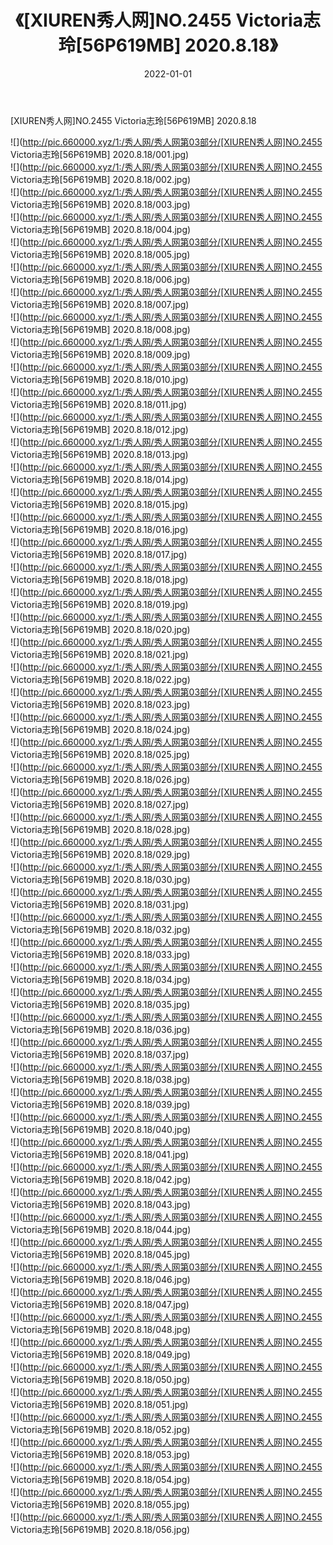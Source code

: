 ﻿---
layout: post
title:  《[XIUREN秀人网]NO.2455 Victoria志玲[56P619MB] 2020.8.18》
date:   2022-01-01
img: http://pic.660000.xyz/1:/秀人网/秀人网第03部分/[XIUREN秀人网]NO.2455 Victoria志玲[56P619MB] 2020.8.18/000.jpg
categories: [美女, 清纯, 唯美]
---

[XIUREN秀人网]NO.2455 Victoria志玲[56P619MB] 2020.8.18

 ![](http://pic.660000.xyz/1:/秀人网/秀人网第03部分/[XIUREN秀人网]NO.2455 Victoria志玲[56P619MB] 2020.8.18/001.jpg) <br>![](http://pic.660000.xyz/1:/秀人网/秀人网第03部分/[XIUREN秀人网]NO.2455 Victoria志玲[56P619MB] 2020.8.18/002.jpg) <br>![](http://pic.660000.xyz/1:/秀人网/秀人网第03部分/[XIUREN秀人网]NO.2455 Victoria志玲[56P619MB] 2020.8.18/003.jpg) <br>![](http://pic.660000.xyz/1:/秀人网/秀人网第03部分/[XIUREN秀人网]NO.2455 Victoria志玲[56P619MB] 2020.8.18/004.jpg) <br>![](http://pic.660000.xyz/1:/秀人网/秀人网第03部分/[XIUREN秀人网]NO.2455 Victoria志玲[56P619MB] 2020.8.18/005.jpg) <br>![](http://pic.660000.xyz/1:/秀人网/秀人网第03部分/[XIUREN秀人网]NO.2455 Victoria志玲[56P619MB] 2020.8.18/006.jpg) <br>![](http://pic.660000.xyz/1:/秀人网/秀人网第03部分/[XIUREN秀人网]NO.2455 Victoria志玲[56P619MB] 2020.8.18/007.jpg) <br>![](http://pic.660000.xyz/1:/秀人网/秀人网第03部分/[XIUREN秀人网]NO.2455 Victoria志玲[56P619MB] 2020.8.18/008.jpg) <br>![](http://pic.660000.xyz/1:/秀人网/秀人网第03部分/[XIUREN秀人网]NO.2455 Victoria志玲[56P619MB] 2020.8.18/009.jpg) <br>![](http://pic.660000.xyz/1:/秀人网/秀人网第03部分/[XIUREN秀人网]NO.2455 Victoria志玲[56P619MB] 2020.8.18/010.jpg) <br>![](http://pic.660000.xyz/1:/秀人网/秀人网第03部分/[XIUREN秀人网]NO.2455 Victoria志玲[56P619MB] 2020.8.18/011.jpg) <br>![](http://pic.660000.xyz/1:/秀人网/秀人网第03部分/[XIUREN秀人网]NO.2455 Victoria志玲[56P619MB] 2020.8.18/012.jpg) <br>![](http://pic.660000.xyz/1:/秀人网/秀人网第03部分/[XIUREN秀人网]NO.2455 Victoria志玲[56P619MB] 2020.8.18/013.jpg) <br>![](http://pic.660000.xyz/1:/秀人网/秀人网第03部分/[XIUREN秀人网]NO.2455 Victoria志玲[56P619MB] 2020.8.18/014.jpg) <br>![](http://pic.660000.xyz/1:/秀人网/秀人网第03部分/[XIUREN秀人网]NO.2455 Victoria志玲[56P619MB] 2020.8.18/015.jpg) <br>![](http://pic.660000.xyz/1:/秀人网/秀人网第03部分/[XIUREN秀人网]NO.2455 Victoria志玲[56P619MB] 2020.8.18/016.jpg) <br>![](http://pic.660000.xyz/1:/秀人网/秀人网第03部分/[XIUREN秀人网]NO.2455 Victoria志玲[56P619MB] 2020.8.18/017.jpg) <br>![](http://pic.660000.xyz/1:/秀人网/秀人网第03部分/[XIUREN秀人网]NO.2455 Victoria志玲[56P619MB] 2020.8.18/018.jpg) <br>![](http://pic.660000.xyz/1:/秀人网/秀人网第03部分/[XIUREN秀人网]NO.2455 Victoria志玲[56P619MB] 2020.8.18/019.jpg) <br>![](http://pic.660000.xyz/1:/秀人网/秀人网第03部分/[XIUREN秀人网]NO.2455 Victoria志玲[56P619MB] 2020.8.18/020.jpg) <br>![](http://pic.660000.xyz/1:/秀人网/秀人网第03部分/[XIUREN秀人网]NO.2455 Victoria志玲[56P619MB] 2020.8.18/021.jpg) <br>![](http://pic.660000.xyz/1:/秀人网/秀人网第03部分/[XIUREN秀人网]NO.2455 Victoria志玲[56P619MB] 2020.8.18/022.jpg) <br>![](http://pic.660000.xyz/1:/秀人网/秀人网第03部分/[XIUREN秀人网]NO.2455 Victoria志玲[56P619MB] 2020.8.18/023.jpg) <br>![](http://pic.660000.xyz/1:/秀人网/秀人网第03部分/[XIUREN秀人网]NO.2455 Victoria志玲[56P619MB] 2020.8.18/024.jpg) <br>![](http://pic.660000.xyz/1:/秀人网/秀人网第03部分/[XIUREN秀人网]NO.2455 Victoria志玲[56P619MB] 2020.8.18/025.jpg) <br>![](http://pic.660000.xyz/1:/秀人网/秀人网第03部分/[XIUREN秀人网]NO.2455 Victoria志玲[56P619MB] 2020.8.18/026.jpg) <br>![](http://pic.660000.xyz/1:/秀人网/秀人网第03部分/[XIUREN秀人网]NO.2455 Victoria志玲[56P619MB] 2020.8.18/027.jpg) <br>![](http://pic.660000.xyz/1:/秀人网/秀人网第03部分/[XIUREN秀人网]NO.2455 Victoria志玲[56P619MB] 2020.8.18/028.jpg) <br>![](http://pic.660000.xyz/1:/秀人网/秀人网第03部分/[XIUREN秀人网]NO.2455 Victoria志玲[56P619MB] 2020.8.18/029.jpg) <br>![](http://pic.660000.xyz/1:/秀人网/秀人网第03部分/[XIUREN秀人网]NO.2455 Victoria志玲[56P619MB] 2020.8.18/030.jpg) <br>![](http://pic.660000.xyz/1:/秀人网/秀人网第03部分/[XIUREN秀人网]NO.2455 Victoria志玲[56P619MB] 2020.8.18/031.jpg) <br>![](http://pic.660000.xyz/1:/秀人网/秀人网第03部分/[XIUREN秀人网]NO.2455 Victoria志玲[56P619MB] 2020.8.18/032.jpg) <br>![](http://pic.660000.xyz/1:/秀人网/秀人网第03部分/[XIUREN秀人网]NO.2455 Victoria志玲[56P619MB] 2020.8.18/033.jpg) <br>![](http://pic.660000.xyz/1:/秀人网/秀人网第03部分/[XIUREN秀人网]NO.2455 Victoria志玲[56P619MB] 2020.8.18/034.jpg) <br>![](http://pic.660000.xyz/1:/秀人网/秀人网第03部分/[XIUREN秀人网]NO.2455 Victoria志玲[56P619MB] 2020.8.18/035.jpg) <br>![](http://pic.660000.xyz/1:/秀人网/秀人网第03部分/[XIUREN秀人网]NO.2455 Victoria志玲[56P619MB] 2020.8.18/036.jpg) <br>![](http://pic.660000.xyz/1:/秀人网/秀人网第03部分/[XIUREN秀人网]NO.2455 Victoria志玲[56P619MB] 2020.8.18/037.jpg) <br>![](http://pic.660000.xyz/1:/秀人网/秀人网第03部分/[XIUREN秀人网]NO.2455 Victoria志玲[56P619MB] 2020.8.18/038.jpg) <br>![](http://pic.660000.xyz/1:/秀人网/秀人网第03部分/[XIUREN秀人网]NO.2455 Victoria志玲[56P619MB] 2020.8.18/039.jpg) <br>![](http://pic.660000.xyz/1:/秀人网/秀人网第03部分/[XIUREN秀人网]NO.2455 Victoria志玲[56P619MB] 2020.8.18/040.jpg) <br>![](http://pic.660000.xyz/1:/秀人网/秀人网第03部分/[XIUREN秀人网]NO.2455 Victoria志玲[56P619MB] 2020.8.18/041.jpg) <br>![](http://pic.660000.xyz/1:/秀人网/秀人网第03部分/[XIUREN秀人网]NO.2455 Victoria志玲[56P619MB] 2020.8.18/042.jpg) <br>![](http://pic.660000.xyz/1:/秀人网/秀人网第03部分/[XIUREN秀人网]NO.2455 Victoria志玲[56P619MB] 2020.8.18/043.jpg) <br>![](http://pic.660000.xyz/1:/秀人网/秀人网第03部分/[XIUREN秀人网]NO.2455 Victoria志玲[56P619MB] 2020.8.18/044.jpg) <br>![](http://pic.660000.xyz/1:/秀人网/秀人网第03部分/[XIUREN秀人网]NO.2455 Victoria志玲[56P619MB] 2020.8.18/045.jpg) <br>![](http://pic.660000.xyz/1:/秀人网/秀人网第03部分/[XIUREN秀人网]NO.2455 Victoria志玲[56P619MB] 2020.8.18/046.jpg) <br>![](http://pic.660000.xyz/1:/秀人网/秀人网第03部分/[XIUREN秀人网]NO.2455 Victoria志玲[56P619MB] 2020.8.18/047.jpg) <br>![](http://pic.660000.xyz/1:/秀人网/秀人网第03部分/[XIUREN秀人网]NO.2455 Victoria志玲[56P619MB] 2020.8.18/048.jpg) <br>![](http://pic.660000.xyz/1:/秀人网/秀人网第03部分/[XIUREN秀人网]NO.2455 Victoria志玲[56P619MB] 2020.8.18/049.jpg) <br>![](http://pic.660000.xyz/1:/秀人网/秀人网第03部分/[XIUREN秀人网]NO.2455 Victoria志玲[56P619MB] 2020.8.18/050.jpg) <br>![](http://pic.660000.xyz/1:/秀人网/秀人网第03部分/[XIUREN秀人网]NO.2455 Victoria志玲[56P619MB] 2020.8.18/051.jpg) <br>![](http://pic.660000.xyz/1:/秀人网/秀人网第03部分/[XIUREN秀人网]NO.2455 Victoria志玲[56P619MB] 2020.8.18/052.jpg) <br>![](http://pic.660000.xyz/1:/秀人网/秀人网第03部分/[XIUREN秀人网]NO.2455 Victoria志玲[56P619MB] 2020.8.18/053.jpg) <br>![](http://pic.660000.xyz/1:/秀人网/秀人网第03部分/[XIUREN秀人网]NO.2455 Victoria志玲[56P619MB] 2020.8.18/054.jpg) <br>![](http://pic.660000.xyz/1:/秀人网/秀人网第03部分/[XIUREN秀人网]NO.2455 Victoria志玲[56P619MB] 2020.8.18/055.jpg) <br>![](http://pic.660000.xyz/1:/秀人网/秀人网第03部分/[XIUREN秀人网]NO.2455 Victoria志玲[56P619MB] 2020.8.18/056.jpg) <br>